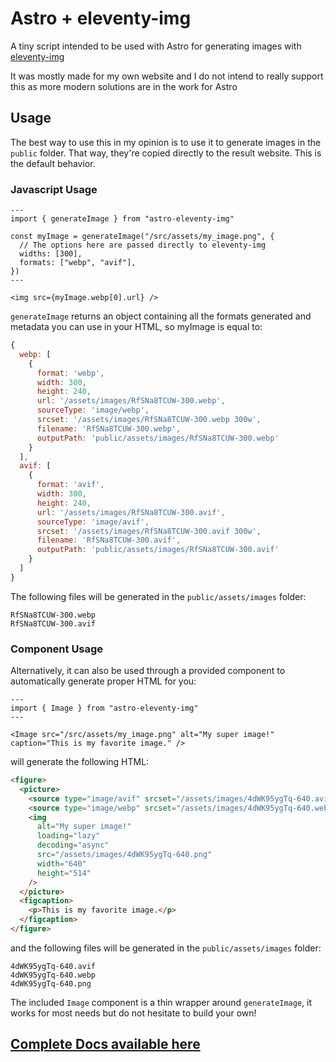 # Astro + eleventy-img

A tiny script intended to be used with Astro for generating images with [eleventy-img](https://github.com/11ty/eleventy-img)

It was mostly made for my own website and I do not intend to really support this as more modern solutions are in the work for Astro

## Usage

The best way to use this in my opinion is to use it to generate images in the `public` folder. That way, they're copied directly to the result website. This is the default behavior.

### Javascript Usage

```astro
---
import { generateImage } from "astro-eleventy-img"

const myImage = generateImage("/src/assets/my_image.png", {
  // The options here are passed directly to eleventy-img
  widths: [300],
  formats: ["webp", "avif"],
})
---

<img src={myImage.webp[0].url} />
```

`generateImage` returns an object containing all the formats generated and metadata you can use in your HTML, so myImage is equal to:

```js
{
  webp: [
    {
      format: 'webp',
      width: 300,
      height: 240,
      url: '/assets/images/RfSNa8TCUW-300.webp',
      sourceType: 'image/webp',
      srcset: '/assets/images/RfSNa8TCUW-300.webp 300w',
      filename: 'RfSNa8TCUW-300.webp',
      outputPath: 'public/assets/images/RfSNa8TCUW-300.webp'
    }
  ],
  avif: [
    {
      format: 'avif',
      width: 300,
      height: 240,
      url: '/assets/images/RfSNa8TCUW-300.avif',
      sourceType: 'image/avif',
      srcset: '/assets/images/RfSNa8TCUW-300.avif 300w',
      filename: 'RfSNa8TCUW-300.avif',
      outputPath: 'public/assets/images/RfSNa8TCUW-300.avif'
    }
  ]
}
```

The following files will be generated in the `public/assets/images` folder:

```shell
RfSNa8TCUW-300.webp
RfSNa8TCUW-300.avif
```

### Component Usage

Alternatively, it can also be used through a provided component to automatically generate proper HTML for you:

```astro
---
import { Image } from "astro-eleventy-img"
---

<Image src="/src/assets/my_image.png" alt="My super image!" caption="This is my favorite image." />
```

will generate the following HTML:

```html
<figure>
  <picture>
    <source type="image/avif" srcset="/assets/images/4dWK95ygTq-640.avif 640w" />
    <source type="image/webp" srcset="/assets/images/4dWK95ygTq-640.webp 640w" />
    <img
      alt="My super image!"
      loading="lazy"
      decoding="async"
      src="/assets/images/4dWK95ygTq-640.png"
      width="640"
      height="514"
    />
  </picture>
  <figcaption>
    <p>This is my favorite image.</p>
  </figcaption>
</figure>
```

and the following files will be generated in the `public/assets/images` folder:

```shell
4dWK95ygTq-640.avif
4dWK95ygTq-640.webp
4dWK95ygTq-640.png
```

The included `Image` component is a thin wrapper around `generateImage`, it works for most needs but do not hesitate to build your own!

## [Complete Docs available here](./Docs.md)
